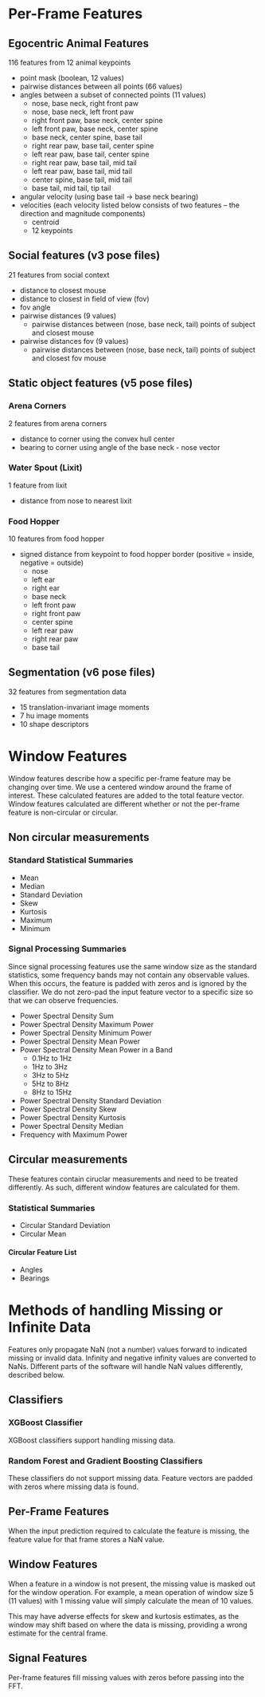 # Per-Frame Features

## Egocentric Animal Features

116 features from 12 animal keypoints

* point mask (boolean, 12 values)
* pairwise distances between all points (66 values)
* angles between a subset of connected points (11 values)
    * nose, base neck, right front paw
    * nose, base neck, left front paw
    * right front paw, base neck, center spine
    * left front paw, base neck, center spine
    * base neck, center spine, base tail
    * right rear paw, base tail, center spine
    * left rear paw, base tail, center spine
    * right rear paw, base tail, mid tail
    * left rear paw, base tail, mid tail
    * center spine, base tail, mid tail
    * base tail, mid tail, tip tail
* angular velocity (using base tail → base neck bearing)
* velocities (each velocity listed below consists of two features – the direction and magnitude components)
    * centroid
    * 12 keypoints

## Social features (v3 pose files)

21 features from social context

* distance to closest mouse
* distance to closest in field of view (fov)
* fov angle
* pairwise distances (9 values)
    * pairwise distances between (nose, base neck, tail) points of subject and closest mouse
* pairwise distances fov (9 values)
    * pairwise distances between (nose, base neck, tail) points of subject and closest fov mouse

## Static object features (v5 pose files)

### Arena Corners

2 features from arena corners

* distance to corner using the convex hull center
* bearing to corner using angle of the base neck - nose vector

### Water Spout (Lixit)

1 feature from lixit

* distance from nose to nearest lixit

### Food Hopper

10 features from food hopper

* signed distance from keypoint to food hopper border (positive = inside, negative = outside)
    * nose
    * left ear
    * right ear
    * base neck
    * left front paw
    * right front paw
    * center spine
    * left rear paw
    * right rear paw
    * base tail

## Segmentation (v6 pose files)

32 features from segmentation data

* 15 translation-invariant image moments
* 7 hu image moments
* 10 shape descriptors

# Window Features

Window features describe how a specific per-frame feature may be changing over time. We use a centered window around the frame of interest. These calculated features are added to the total feature vector. Window features calculated are different whether or not the per-frame feature is non-circular or circular.

## Non circular measurements

### Standard Statistical Summaries

* Mean
* Median
* Standard Deviation
* Skew
* Kurtosis
* Maximum
* Minimum

### Signal Processing Summaries

Since signal processing features use the same window size as the standard statistics, some frequency bands may not contain any observable values. When this occurs, the feature is padded with zeros and is ignored by the classifier. We do not zero-pad the input feature vector to a specific size so that we can observe frequencies.

* Power Spectral Density Sum
* Power Spectral Density Maximum Power
* Power Spectral Density Minimum Power
* Power Spectral Density Mean Power
* Power Spectral Density Mean Power in a Band
    * 0.1Hz to 1Hz
    * 1Hz to 3Hz
    * 3Hz to 5Hz
    * 5Hz to 8Hz
    * 8Hz to 15Hz
* Power Spectral Density Standard Deviation
* Power Spectral Density Skew
* Power Spectral Density Kurtosis
* Power Spectral Density Median
* Frequency with Maximum Power

## Circular measurements

These features contain ciruclar measurements and need to be treated differently. As such, different window features are calculated for them.

### Statistical Summaries

* Circular Standard Deviation
* Circular Mean

#### Circular Feature List

* Angles
* Bearings

# Methods of handling Missing or Infinite Data

Features only propagate NaN (not a number) values forward to indicated missing or invalid data. Infinity and negative infinity values are converted to NaNs. Different parts of the software will handle NaN values differently, described below.

## Classifiers

### XGBoost Classifier

XGBoost classifiers support handling missing data.

### Random Forest and Gradient Boosting Classifiers

These classifiers do not support missing data. Feature vectors are padded with zeros where missing data is found.

## Per-Frame Features

When the input prediction required to calculate the feature is missing, the feature value for that frame stores a NaN value.

## Window Features

When a feature in a window is not present, the missing value is masked out for the window operation. For example, a mean operation of window size 5 (11 values) with 1 missing value will simply calculate the mean of 10 values.

This may have adverse effects for skew and kurtosis estimates, as the window may shift based on where the data is missing, providing a wrong estimate for the central frame.

## Signal Features

Per-frame features fill missing values with zeros before passing into the FFT.
